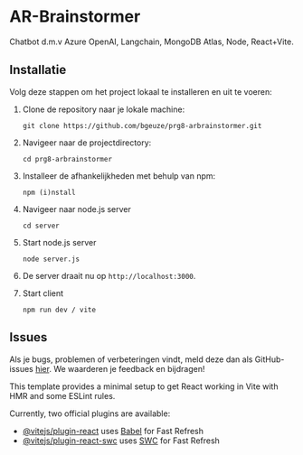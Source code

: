 # AR-Brainstormer

Chatbot d.m.v Azure OpenAI, Langchain, MongoDB Atlas, Node, React+Vite.

## Installatie

Volg deze stappen om het project lokaal te installeren en uit te voeren:

1. Clone de repository naar je lokale machine:
   ```
   git clone https://github.com/bgeuze/prg8-arbrainstormer.git
   ```

2. Navigeer naar de projectdirectory:
   ```
   cd prg8-arbrainstormer
   ```

3. Installeer de afhankelijkheden met behulp van npm:
   ```
   npm (i)nstall
   ```

4. Navigeer naar node.js server
   ```
   cd server
   ```

5. Start node.js server
   ```
   node server.js
   ```

6. De server draait nu op `http://localhost:3000`.

7. Start client
   ```
   npm run dev / vite
   ```

## Issues

Als je bugs, problemen of verbeteringen vindt, meld deze dan als GitHub-issues [hier](https://github.com/bgeuze/prg8-arbrainstormer/issues). We waarderen je feedback en bijdragen!


This template provides a minimal setup to get React working in Vite with HMR and some ESLint rules.

Currently, two official plugins are available:

- [@vitejs/plugin-react](https://github.com/vitejs/vite-plugin-react/blob/main/packages/plugin-react/README.md) uses [Babel](https://babeljs.io/) for Fast Refresh
- [@vitejs/plugin-react-swc](https://github.com/vitejs/vite-plugin-react-swc) uses [SWC](https://swc.rs/) for Fast Refresh
